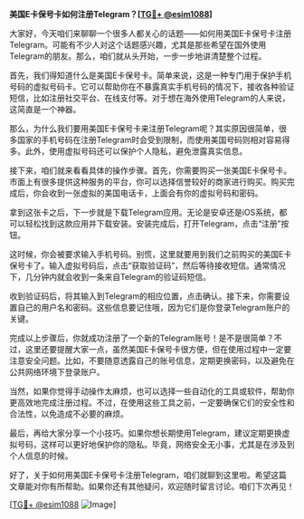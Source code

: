 **美国E卡保号卡如何注册Telegram？[[TG💪+ @esim1088](https://t.me/s/esim1088)]**

大家好，今天咱们来聊聊一个很多人都关心的话题——如何用美国E卡保号卡注册Telegram。可能有不少人对这个话题感兴趣，尤其是那些希望在国外使用Telegram的朋友。那么，咱们就从头开始，一步一步地讲清楚整个过程。

首先，我们得知道什么是美国E卡保号卡。简单来说，这是一种专门用于保护手机号码的虚拟号码卡。它可以帮助你在不暴露真实手机号码的情况下，接收各种验证短信，比如注册社交平台、在线支付等。对于想在海外使用Telegram的人来说，这简直是一个神器。

那么，为什么我们要用美国E卡保号卡来注册Telegram呢？其实原因很简单，很多国家的手机号码在注册Telegram时会受到限制，而使用美国号码则相对容易得多。此外，使用虚拟号码还可以保护个人隐私，避免泄露真实信息。

接下来，咱们就来看看具体的操作步骤。首先，你需要购买一张美国E卡保号卡。市面上有很多提供这种服务的平台，你可以选择信誉较好的商家进行购买。购买完成后，你会收到一张虚拟的美国电话卡，上面会有你的虚拟号码和密码。

拿到这张卡之后，下一步就是下载Telegram应用。无论是安卓还是iOS系统，都可以轻松找到这款应用并下载安装。安装完成后，打开Telegram，点击“注册”按钮。

这时候，你会被要求输入手机号码。别慌，这里就要用到我们之前购买的美国E卡保号卡了。输入虚拟号码后，点击“获取验证码”，然后等待接收短信。通常情况下，几分钟内就会收到一条来自Telegram的验证码短信。

收到验证码后，将其输入到Telegram的相应位置，点击确认。接下来，你需要设置自己的用户名和密码。这些信息要记住哦，因为它们是你登录Telegram账户的关键。

完成以上步骤后，你就成功注册了一个新的Telegram账号！是不是很简单？不过，这里还要提醒大家一点，虽然美国E卡保号卡很方便，但在使用过程中一定要注意安全问题。比如，不要随意透露自己的账号信息，定期更换密码，以及避免在公共网络环境下登录账户。

当然，如果你觉得手动操作太麻烦，也可以选择一些自动化的工具或软件，帮助你更高效地完成注册过程。不过，在使用这些工具之前，一定要确保它们的安全性和合法性，以免造成不必要的麻烦。

最后，再给大家分享一个小技巧。如果你想长期使用Telegram，建议定期更换虚拟号码，这样可以更好地保护你的隐私。毕竟，网络安全无小事，尤其是在涉及到个人信息的时候。

好了，关于如何用美国E卡保号卡注册Telegram，咱们就聊到这里啦。希望这篇文章能对你有所帮助。如果你还有其他疑问，欢迎随时留言讨论。咱们下次再见！

[[TG💪+ @esim1088](https://t.me/s/esim1088) ![Image](https://i.postimg.cc/4NQfJmqS/Snipaste-2025-05-13-00-14-12.png)]